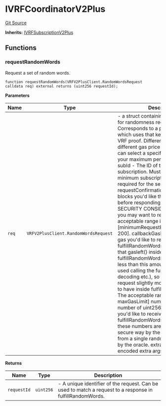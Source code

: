 # IVRFCoordinatorV2Plus
[Git Source](https://github.com//Team3dVidyaGames/Contracts/blob/cb1733471b1d4daa24a16e671f78159e22669528/src/contracts/flattened/flattened_ChainlinkConsumer.sol)

**Inherits:**
[IVRFSubscriptionV2Plus](/src/contracts/flattened/flattened_ChainlinkConsumer.sol/interface.IVRFSubscriptionV2Plus.md)


## Functions
### requestRandomWords

Request a set of random words.


```solidity
function requestRandomWords(VRFV2PlusClient.RandomWordsRequest calldata req) external returns (uint256 requestId);
```
**Parameters**

|Name|Type|Description|
|----|----|-----------|
|`req`|`VRFV2PlusClient.RandomWordsRequest`|- a struct containing following fields for randomness request: keyHash - Corresponds to a particular oracle job which uses that key for generating the VRF proof. Different keyHash's have different gas price ceilings, so you can select a specific one to bound your maximum per request cost. subId  - The ID of the VRF subscription. Must be funded with the minimum subscription balance required for the selected keyHash. requestConfirmations - How many blocks you'd like the oracle to wait before responding to the request. See SECURITY CONSIDERATIONS for why you may want to request more. The acceptable range is [minimumRequestBlockConfirmations, 200]. callbackGasLimit - How much gas you'd like to receive in your fulfillRandomWords callback. Note that gasleft() inside fulfillRandomWords may be slightly less than this amount because of gas used calling the function (argument decoding etc.), so you may need to request slightly more than you expect to have inside fulfillRandomWords. The acceptable range is [0, maxGasLimit] numWords - The number of uint256 random values you'd like to receive in your fulfillRandomWords callback. Note these numbers are expanded in a secure way by the VRFCoordinator from a single random value supplied by the oracle. extraArgs - abi-encoded extra args|

**Returns**

|Name|Type|Description|
|----|----|-----------|
|`requestId`|`uint256`|- A unique identifier of the request. Can be used to match a request to a response in fulfillRandomWords.|


